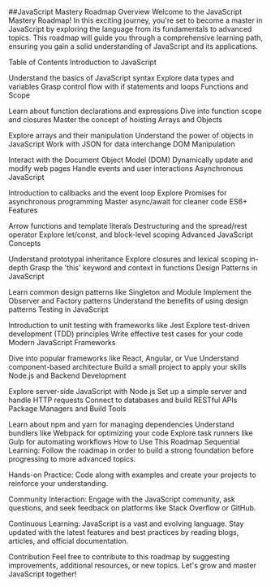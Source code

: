 ##JavaScript Mastery Roadmap
Overview
Welcome to the JavaScript Mastery Roadmap! In this exciting journey, you're set to become a master in JavaScript by exploring the language from its fundamentals to advanced topics. This roadmap will guide you through a comprehensive learning path, ensuring you gain a solid understanding of JavaScript and its applications.

Table of Contents
Introduction to JavaScript

Understand the basics of JavaScript syntax
Explore data types and variables
Grasp control flow with if statements and loops
Functions and Scope

Learn about function declarations and expressions
Dive into function scope and closures
Master the concept of hoisting
Arrays and Objects

Explore arrays and their manipulation
Understand the power of objects in JavaScript
Work with JSON for data interchange
DOM Manipulation

Interact with the Document Object Model (DOM)
Dynamically update and modify web pages
Handle events and user interactions
Asynchronous JavaScript

Introduction to callbacks and the event loop
Explore Promises for asynchronous programming
Master async/await for cleaner code
ES6+ Features

Arrow functions and template literals
Destructuring and the spread/rest operator
Explore let/const, and block-level scoping
Advanced JavaScript Concepts

Understand prototypal inheritance
Explore closures and lexical scoping in-depth
Grasp the 'this' keyword and context in functions
Design Patterns in JavaScript

Learn common design patterns like Singleton and Module
Implement the Observer and Factory patterns
Understand the benefits of using design patterns
Testing in JavaScript

Introduction to unit testing with frameworks like Jest
Explore test-driven development (TDD) principles
Write effective test cases for your code
Modern JavaScript Frameworks

Dive into popular frameworks like React, Angular, or Vue
Understand component-based architecture
Build a small project to apply your skills
Node.js and Backend Development

Explore server-side JavaScript with Node.js
Set up a simple server and handle HTTP requests
Connect to databases and build RESTful APIs
Package Managers and Build Tools

Learn about npm and yarn for managing dependencies
Understand bundlers like Webpack for optimizing your code
Explore task runners like Gulp for automating workflows
How to Use This Roadmap
Sequential Learning:
Follow the roadmap in order to build a strong foundation before progressing to more advanced topics.

Hands-on Practice:
Code along with examples and create your projects to reinforce your understanding.

Community Interaction:
Engage with the JavaScript community, ask questions, and seek feedback on platforms like Stack Overflow or GitHub.

Continuous Learning:
JavaScript is a vast and evolving language. Stay updated with the latest features and best practices by reading blogs, articles, and official documentation.

Contribution
Feel free to contribute to this roadmap by suggesting improvements, additional resources, or new topics. Let's grow and master JavaScript together!
